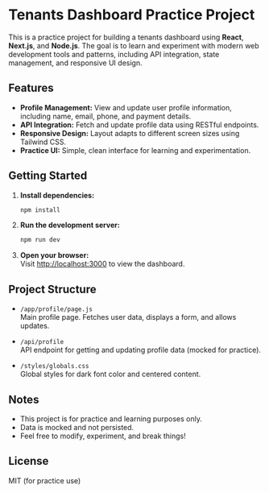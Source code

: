 # Tenants Dashboard Practice Project

This is a practice project for building a tenants dashboard using **React**, **Next.js**, and **Node.js**. The goal is to learn and experiment with modern web development tools and patterns, including API integration, state management, and responsive UI design.

## Features

- **Profile Management:** View and update user profile information, including name, email, phone, and payment details.
- **API Integration:** Fetch and update profile data using RESTful endpoints.
- **Responsive Design:** Layout adapts to different screen sizes using Tailwind CSS.
- **Practice UI:** Simple, clean interface for learning and experimentation.

## Getting Started

1. **Install dependencies:**

   ```bash
   npm install
   ```

2. **Run the development server:**

   ```bash
   npm run dev
   ```

3. **Open your browser:**  
   Visit [http://localhost:3000](http://localhost:3000) to view the dashboard.

## Project Structure

- `/app/profile/page.js`  
  Main profile page. Fetches user data, displays a form, and allows updates.

- `/api/profile`  
  API endpoint for getting and updating profile data (mocked for practice).

- `/styles/globals.css`  
  Global styles for dark font color and centered content.

## Notes

- This project is for practice and learning purposes only.
- Data is mocked and not persisted.
- Feel free to modify, experiment, and break things!

## License

MIT (for practice use)
